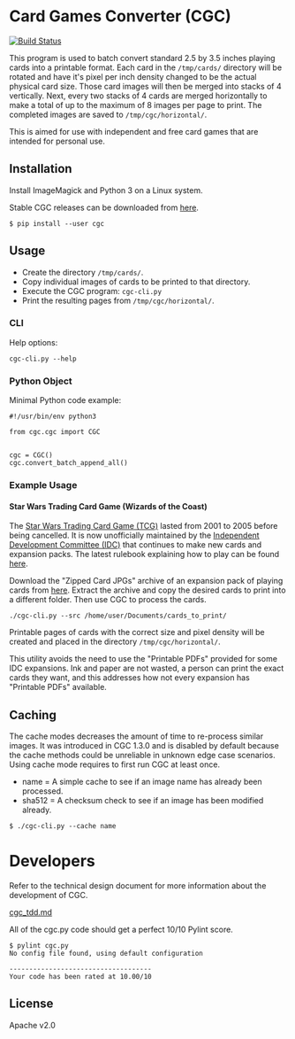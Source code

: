 # Card Games Converter (CGC)

[![Build Status](https://travis-ci.org/ekultails/card_games_converter.svg?branch=master)](https://travis-ci.org/ekultails/card_games_converter)

This program is used to batch convert standard 2.5 by 3.5 inches playing cards into a printable format. Each card in the `/tmp/cards/` directory will be rotated and have it's pixel per inch density changed to be the actual physical card size. Those card images will then be merged into stacks of 4 vertically. Next, every two stacks of 4 cards are merged horizontally to make a total of up to the maximum of 8 images per page to print. The completed images are saved to `/tmp/cgc/horizontal/`.

This is aimed for use with independent and free card games that are intended for personal use.

## Installation

Install ImageMagick and Python 3 on a Linux system.

Stable CGC releases can be downloaded from [here](https://github.com/ekultails/card_games_converter/releases).

```
$ pip install --user cgc
```

## Usage

* Create the directory `/tmp/cards/`.
* Copy individual images of cards to be printed to that directory.
* Execute the CGC program: `cgc-cli.py`
* Print the resulting pages from `/tmp/cgc/horizontal/`.

### CLI

Help options:

`cgc-cli.py --help`

### Python Object

Minimal Python code example:

```
#!/usr/bin/env python3

from cgc.cgc import CGC


cgc = CGC()
cgc.convert_batch_append_all()
```

### Example Usage

#### Star Wars Trading Card Game (Wizards of the Coast)

The [Star Wars Trading Card Game (TCG)](http://starwars.wikia.com/wiki/Star_Wars_Trading_Card_Game) lasted from 2001 to 2005 before being cancelled. It is now unofficially maintained by the [Independent Development Committee (IDC)](https://swtcgidc.wordpress.com/) that continues to make new cards and expansion packs. The latest rulebook explaining how to play can be found [here](https://swtcgidc.wordpress.com/rules/).

Download the "Zipped Card JPGs" archive of an expansion pack of playing cards from [here](https://swtcgidc.wordpress.com/expansions-home/). Extract the archive and copy the desired cards to print into a different folder. Then use CGC to process the cards.

```
./cgc-cli.py --src /home/user/Documents/cards_to_print/
```

Printable pages of cards with the correct size and pixel density will be created and placed in the directory `/tmp/cgc/horizontal/`.

This utility avoids the need to use the "Printable PDFs" provided for some IDC expansions. Ink and paper are not wasted, a person can print the exact cards they want, and this addresses how not every expansion has "Printable PDFs" available.

## Caching

The cache modes decreases the amount of time to re-process similar images. It was introduced in CGC 1.3.0 and is disabled by default because the cache methods could be unreliable in unknown edge case scenarios. Using cache mode requires to first run CGC at least once.

* name = A simple cache to see if an image name has already been processed.
* sha512 = A checksum check to see if an image has been modified already.

```
$ ./cgc-cli.py --cache name
```

# Developers

Refer to the technical design document for more information about the development of CGC.

[cgc_tdd.md](cgc_tdd.md)

All of the cgc.py code should get a perfect 10/10 Pylint score.

```
$ pylint cgc.py
No config file found, using default configuration

------------------------------------
Your code has been rated at 10.00/10
```

## License

Apache v2.0
